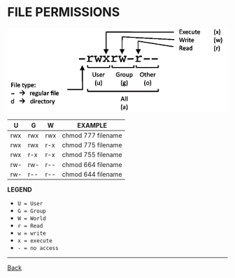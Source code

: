 # FILE PERMISSIONS
![alt text](./linux-permissions-chart.png "linux premission chart")


U | G | W | EXAMPLE
--- | --- | --- | ---
rwx | rwx | rwx | chmod 777 filename
rwx | rwx | r-x | chmod 775 filename
rwx | r-x | r-x | chmod 755 filename
rw- | rw- | r-- | chmod 664 filename
rw- | r-- | r-- | chmod 644 filename

**LEGEND**
- `U = User`
- `G = Group`
- `W = World`
- `r = Read`
- `w = write`
- `x = execute`
- `- = no access`

---

[Back](../contents.md)
